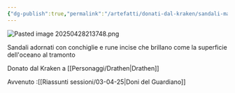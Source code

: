 ```yaml
---
{"dg-publish":true,"permalink":"/artefatti/donati-dal-kraken/sandali-magici/","noteIcon":""}
---
```


![Pasted image 20250428213748.png](/img/user/_Files/Immagini/Pasted%20image%2020250428213748.png)

Sandali adornati con conchiglie e rune incise che brillano come la superficie dell'oceano al tramonto

Donato dal Kraken a [[Personaggi/Drathen\|Drathen]]

Avvenuto :[[Riassunti sessioni/03-04-25\|Doni del Guardiano]]